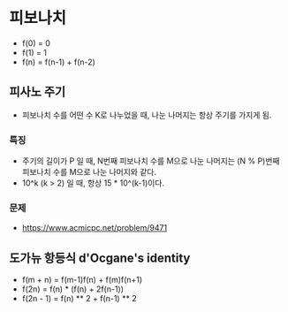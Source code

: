 # 피보나치
- f(0) = 0
- f(1) = 1
- f(n) = f(n-1) + f(n-2)
## 피사노 주기
- 피보나치 수를 어떤 수 K로 나누었을 때, 나눈 나머지는 항상 주기를 가지게 됨.
### 특징
- 주기의 길이가 P 일 때, N번째 피보나치 수를 M으로 나눈 나머지는 (N % P)번째 피보나치 수를 M으로 나눈 나머지와 같다.
- 10^k (k > 2) 일 때, 항상 15 * 10^(k-1)이다.
### 문제
- https://www.acmicpc.net/problem/9471
## 도가뉴 항등식 d'Ocgane's identity
- f(m + n) = f(m-1)f(n) + f(m)f(n+1)
- f(2n) = f(n) * (f(n) + 2f(n-1))
- f(2n - 1) = f(n) ** 2 + f(n-1) ** 2​
